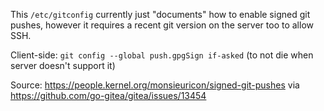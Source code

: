 <!-- @format -->

This `/etc/gitconfig` currently just "documents" how to enable signed git
pushes, however it requires a recent git version on the server too to allow
SSH.

Client-side: `git config --global push.gpgSign if-asked` (to not die when
server doesn't support it)

Source: https://people.kernel.org/monsieuricon/signed-git-pushes via
https://github.com/go-gitea/gitea/issues/13454
